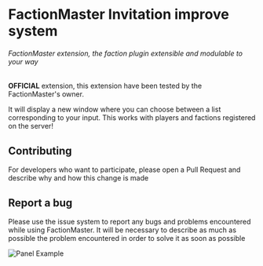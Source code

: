 # FactionMaster Invitation improve system
###### FactionMaster extension, the faction plugin extensible and modulable to your way
**OFFICIAL** extension, this extension have been tested by the FactionMaster's owner.

It will display a new window where you can choose between a list corresponding to your input.
This works with players and factions registered on the server!

## Contributing
For developers who want to participate, please open a Pull Request and describe why and how this change is made

## Report a bug
Please use the issue system to report any bugs and problems encountered while using FactionMaster. 
It will be necessary to describe as much as possible the problem encountered in order to solve it as soon as possible

![Panel Example](.github/panel_example.PNG?raw=true)
